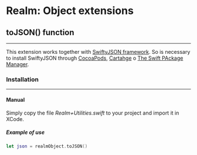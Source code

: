 Realm: Object extensions
==============



## toJSON() function
----------

This extension works together with [SwiftyJSON framework](https://github.com/SwiftyJSON/SwiftyJSON). So is necessary to install SwiftyJSON through [CocoaPods](http://cocoapods.org/), [Cartahge](https://github.com/Carthage/Carthage) o [The Swift PAckage Manager](https://swift.org/package-manager).    
  

### Installation  
----------

#### Manual

Simply copy the file *Realm+Utilities.swift* to your project and import it in XCode.

##### *Example of use*
```swift
let json = realmObject.toJSON()
```

